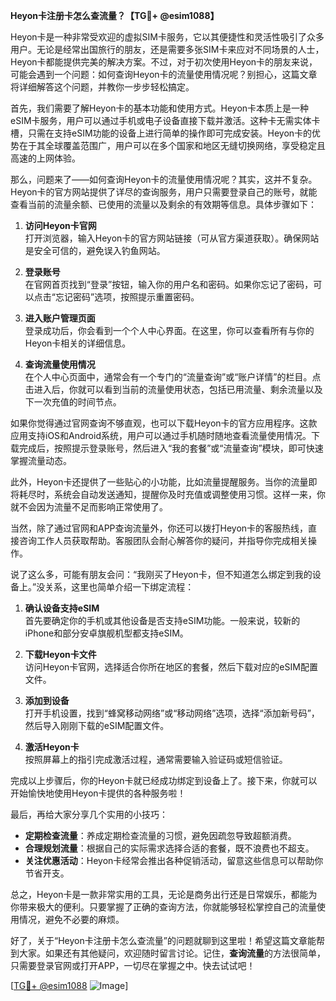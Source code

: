 **Heyon卡注册卡怎么查流量？【TG💪+ @esim1088】**

Heyon卡是一种非常受欢迎的虚拟SIM卡服务，它以其便捷性和灵活性吸引了众多用户。无论是经常出国旅行的朋友，还是需要多张SIM卡来应对不同场景的人士，Heyon卡都能提供完美的解决方案。不过，对于初次使用Heyon卡的朋友来说，可能会遇到一个问题：如何查询Heyon卡的流量使用情况呢？别担心，这篇文章将详细解答这个问题，并教你一步步轻松搞定。

首先，我们需要了解Heyon卡的基本功能和使用方式。Heyon卡本质上是一种eSIM卡服务，用户可以通过手机或电子设备直接下载并激活。这种卡无需实体卡槽，只需在支持eSIM功能的设备上进行简单的操作即可完成安装。Heyon卡的优势在于其全球覆盖范围广，用户可以在多个国家和地区无缝切换网络，享受稳定且高速的上网体验。

那么，问题来了——如何查询Heyon卡的流量使用情况呢？其实，这并不复杂。Heyon卡的官方网站提供了详尽的查询服务，用户只需要登录自己的账号，就能查看当前的流量余额、已使用的流量以及剩余的有效期等信息。具体步骤如下：

1. **访问Heyon卡官网**  
   打开浏览器，输入Heyon卡的官方网站链接（可从官方渠道获取）。确保网站是安全可信的，避免误入钓鱼网站。

2. **登录账号**  
   在官网首页找到“登录”按钮，输入你的用户名和密码。如果你忘记了密码，可以点击“忘记密码”选项，按照提示重置密码。

3. **进入账户管理页面**  
   登录成功后，你会看到一个个人中心界面。在这里，你可以查看所有与你的Heyon卡相关的详细信息。

4. **查询流量使用情况**  
   在个人中心页面中，通常会有一个专门的“流量查询”或“账户详情”的栏目。点击进入后，你就可以看到当前的流量使用状态，包括已用流量、剩余流量以及下一次充值的时间节点。

如果你觉得通过官网查询不够直观，也可以下载Heyon卡的官方应用程序。这款应用支持iOS和Android系统，用户可以通过手机随时随地查看流量使用情况。下载完成后，按照提示登录账号，然后进入“我的套餐”或“流量查询”模块，即可快速掌握流量动态。

此外，Heyon卡还提供了一些贴心的小功能，比如流量提醒服务。当你的流量即将耗尽时，系统会自动发送通知，提醒你及时充值或调整使用习惯。这样一来，你就不会因为流量不足而影响正常使用了。

当然，除了通过官网和APP查询流量外，你还可以拨打Heyon卡的客服热线，直接咨询工作人员获取帮助。客服团队会耐心解答你的疑问，并指导你完成相关操作。

说了这么多，可能有朋友会问：“我刚买了Heyon卡，但不知道怎么绑定到我的设备上。”没关系，这里也简单介绍一下绑定流程：

1. **确认设备支持eSIM**  
   首先要确定你的手机或其他设备是否支持eSIM功能。一般来说，较新的iPhone和部分安卓旗舰机型都支持eSIM。

2. **下载Heyon卡文件**  
   访问Heyon卡官网，选择适合你所在地区的套餐，然后下载对应的eSIM配置文件。

3. **添加到设备**  
   打开手机设置，找到“蜂窝移动网络”或“移动网络”选项，选择“添加新号码”，然后导入刚刚下载的eSIM配置文件。

4. **激活Heyon卡**  
   按照屏幕上的指引完成激活过程，通常需要输入验证码或短信验证。

完成以上步骤后，你的Heyon卡就已经成功绑定到设备上了。接下来，你就可以开始愉快地使用Heyon卡提供的各种服务啦！

最后，再给大家分享几个实用的小技巧：

- **定期检查流量**：养成定期检查流量的习惯，避免因疏忽导致超额消费。
- **合理规划流量**：根据自己的实际需求选择合适的套餐，既不浪费也不超支。
- **关注优惠活动**：Heyon卡经常会推出各种促销活动，留意这些信息可以帮助你节省开支。

总之，Heyon卡是一款非常实用的工具，无论是商务出行还是日常娱乐，都能为你带来极大的便利。只要掌握了正确的查询方法，你就能够轻松掌控自己的流量使用情况，避免不必要的麻烦。

好了，关于“Heyon卡注册卡怎么查流量”的问题就聊到这里啦！希望这篇文章能帮到大家。如果还有其他疑问，欢迎随时留言讨论。记住，**查询流量**的方法很简单，只需要登录官网或打开APP，一切尽在掌握之中。快去试试吧！

[[TG💪+ @esim1088](https://t.me/s/esim1088) ![Image](https://i.postimg.cc/4NQfJmqS/Snipaste-2025-05-13-00-14-12.png)]